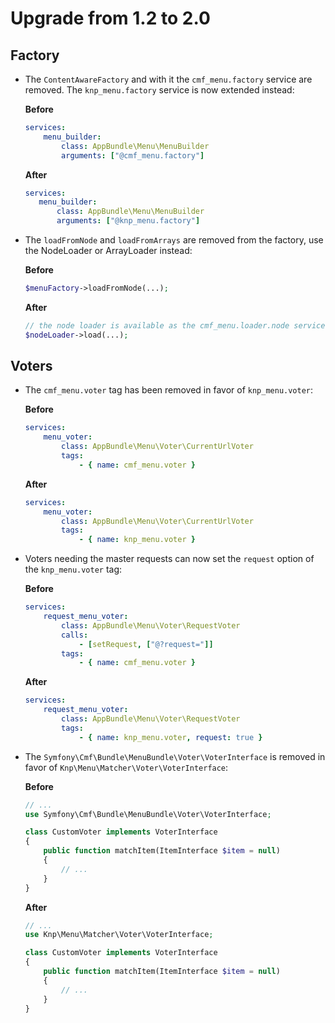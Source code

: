 # Upgrade from 1.2 to 2.0

## Factory

* The `ContentAwareFactory` and with it the `cmf_menu.factory` service are removed. The `knp_menu.factory` service is now extended instead:

  **Before**
  ```yaml
  services:
      menu_builder:
          class: AppBundle\Menu\MenuBuilder
          arguments: ["@cmf_menu.factory"]
  ```

  **After**
  ```yaml
  services:
     menu_builder:
         class: AppBundle\Menu\MenuBuilder
         arguments: ["@knp_menu.factory"]
  ```

* The `loadFromNode` and `loadFromArrays` are removed from the factory, use the NodeLoader or ArrayLoader instead:

  **Before**
  ```php
  $menuFactory->loadFromNode(...);
  ```

  **After**
  ```php
  // the node loader is available as the cmf_menu.loader.node service
  $nodeLoader->load(...);
  ```

## Voters

* The `cmf_menu.voter` tag has been removed in favor of `knp_menu.voter`:

  **Before**
  ```yaml
  services:
      menu_voter:
          class: AppBundle\Menu\Voter\CurrentUrlVoter
          tags:
              - { name: cmf_menu.voter }
  ```

  **After**
  ```yaml
  services:
      menu_voter:
          class: AppBundle\Menu\Voter\CurrentUrlVoter
          tags:
              - { name: knp_menu.voter }
  ```

* Voters needing the master requests can now set the `request` option of the `knp_menu.voter` tag:

  **Before**
  ```yaml
  services:
      request_menu_voter:
          class: AppBundle\Menu\Voter\RequestVoter
          calls:
              - [setRequest, ["@?request="]]
          tags:
              - { name: cmf_menu.voter }
  ```

  **After**
  ```yaml
  services:
      request_menu_voter:
          class: AppBundle\Menu\Voter\RequestVoter
          tags:
              - { name: knp_menu.voter, request: true }
  ```

* The `Symfony\Cmf\Bundle\MenuBundle\Voter\VoterInterface` is removed in favor of `Knp\Menu\Matcher\Voter\VoterInterface`:

  **Before**
  ```php
  // ...
  use Symfony\Cmf\Bundle\MenuBundle\Voter\VoterInterface;

  class CustomVoter implements VoterInterface
  {
      public function matchItem(ItemInterface $item = null)
      {
          // ...
      }
  }
  ```

  **After**
  ```php
  // ...
  use Knp\Menu\Matcher\Voter\VoterInterface;

  class CustomVoter implements VoterInterface
  {
      public function matchItem(ItemInterface $item = null)
      {
          // ...
      }
  }
  ```
